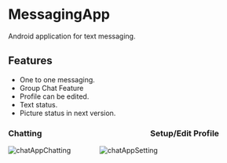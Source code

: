 
# MessagingApp
Android application for text messaging.

## Features
- One to one messaging.
- Group Chat Feature
- Profile can be edited.
- Text status.
- Picture status in next version.

### Chatting&nbsp;&nbsp;&nbsp;&nbsp;&nbsp;&nbsp;&nbsp;&nbsp;&nbsp;&nbsp;&nbsp;&nbsp;&nbsp;&nbsp;&nbsp;&nbsp;&nbsp;&nbsp;&nbsp;&nbsp;&nbsp;&nbsp;&nbsp;&nbsp;&nbsp;&nbsp;&nbsp;&nbsp;&nbsp;&nbsp;&nbsp;&nbsp;&nbsp;&nbsp;&nbsp;&nbsp;&nbsp;&nbsp;&nbsp;&nbsp;&nbsp;&nbsp;&nbsp;&nbsp;&nbsp;&nbsp;&nbsp;&nbsp;&nbsp;&nbsp;&nbsp;&nbsp;&nbsp;&nbsp;&nbsp;&nbsp;&nbsp;Setup/Edit Profile
![chatAppChatting](https://user-images.githubusercontent.com/43600925/122874335-bde34a80-d2e7-11eb-9c19-1445f8feeb23.gif)
&nbsp;&nbsp;&nbsp;&nbsp;&nbsp;&nbsp;&nbsp;&nbsp;&nbsp;&nbsp;&nbsp;&nbsp;&nbsp;
![chatAppSetting](https://user-images.githubusercontent.com/43600925/122874353-c20f6800-d2e7-11eb-8cb3-22e5b7dae5ca.gif)

